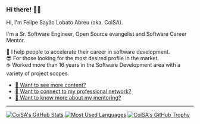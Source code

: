 ### Hi there! 👋🏻

Hi, I'm Felipe Sayão Lobato Abreu (aka. CoiSA).

I'm a Sr. Software Engineer, Open Source evangelist and Software Career Mentor.

🚀 I help people to accelerate their career in software development.<br />
😎 For those looking for the most desired profile in the market.<br />
☕ ️Worked more than 16 years in the Software Development area with a variety of project scopes.

- [📸 Want to see more content?](https://instagram.com/mentordosdevs)
- [💼 Want to connect to my professional network?](https://www.linkedin.com/in/felipesla)
- [📲 Want to know more about my mentoring?](cutt.ly/mentordosdevs)
___
[![CoiSA's GitHub Stats](https://github-readme-stats.vercel.app/api?username=coisa&hide=contribs&line_height=24&custom_title=CoiSA's%20GitHub%20Stats&count_private=true&include_all_commits=true&show_icons=true&theme=nord)](https://github.com/coisa)
[![Most Used Languages](https://github-readme-stats.vercel.app/api/top-langs/?username=coisa&layout=compact&theme=nord)](https://github.com/coisa)
[![CoiSA's GitHub Trophy](https://github-profile-trophy.vercel.app/?username=coisa&margin-w=5&theme=nord&column=8&no-frame=true)](https://github.com/coisa)
